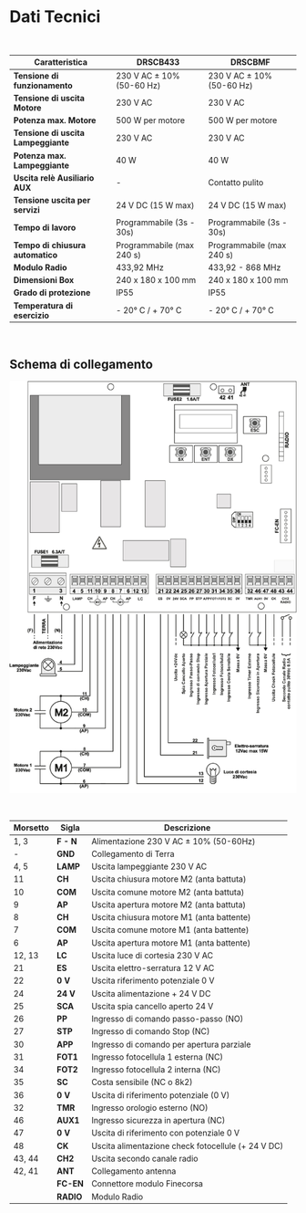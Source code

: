 # Dati Tecnici
<br>

| Caratteristica | DRSCB433 | DRSCBMF |
| --- | --- | --- |
| **Tensione di funzionamento** | 230 V AC ± 10% (50-60 Hz) | 230 V AC ± 10% (50-60 Hz) |
| **Tensione di uscita Motore** | 230 V AC | 230 V AC |
| **Potenza max. Motore** | 500 W per motore | 500 W per motore |
| **Tensione di uscita Lampeggiante** | 230 V AC | 230 V AC |
| **Potenza max. Lampeggiante** | 40 W | 40 W |
| **Uscita relè Ausiliario AUX** | - | Contatto pulito |
| **Tensione uscita per servizi** | 24 V DC (15 W max) | 24 V DC (15 W max) |
| **Tempo di lavoro** | Programmabile (3s - 30s) | Programmabile (3s - 30s) |
| **Tempo di chiusura automatico** | Programmabile (max 240 s) | Programmabile (max 240 s) |
| **Modulo Radio** | 433,92 MHz | 433,92 - 868 MHz |
| **Dimensioni Box** | 240 x 180 x 100 mm | 240 x 180 x 100 mm |
| **Grado di protezione** | IP55 | IP55 |
| **Temperatura di esercizio** | - 20° C / + 70° C | - 20° C / + 70° C |

<br>

## Schema di collegamento

![alt Collegamento](assets/wiring.png "Collegamento")

<br>

| Morsetto | Sigla | Descrizione |
| --- | --- | --- |
| 1, 3 | **F - N** | Alimentazione 230 V AC ± 10% (50-60Hz) |
| - | **GND** | Collegamento di Terra |
| 4, 5 | **LAMP** | Uscita lampeggiante 230 V AC |
| 11 | **CH** | Uscita chiusura motore M2 (anta battuta) |
| 10 | **COM** | Uscita comune motore M2 (anta battuta) |
| 9 | **AP** | Uscita apertura motore M2 (anta battuta) |
| 8 | **CH** | Uscita chiusura motore M1 (anta battente) |
| 7 | **COM** | Uscita comune motore M1 (anta battente) |
| 6 | **AP** | Uscita apertura motore M1 (anta battente) |
| 12, 13 | **LC** | Uscita luce di cortesia 230 V AC |
| 21 | **ES** | Uscita elettro-serratura 12 V AC |
| 22 | **0 V** | Uscita riferimento potenziale 0 V |
| 24 | **24 V** | Uscita alimentazione + 24 V DC |
| 25 | **SCA** | Uscita spia cancello aperto 24 V |
| 26 | **PP** | Ingresso di comando passo-passo (NO) |
| 27 | **STP** | Ingresso di comando Stop (NC) |
| 30 | **APP** | Ingresso di comando per apertura parziale |
| 31 | **FOT1** | Ingresso fotocellula 1 esterna (NC) |
| 34 | **FOT2** | Ingresso fotocellula 2 interna (NC) |
| 35 | **SC** | Costa sensibile (NC o 8k2) |
| 36 | **0 V** | Uscita di riferimento potenziale (0 V) |
| 32 | **TMR** | Ingresso orologio esterno (NO) |
| 46 | **AUX1** | Ingresso sicurezza in apertura (NC) |
| 47 | **0 V** | Uscita di riferimento con potenziale 0 V |
| 48 | **CK** | Uscita alimentazione check fotocellule (+ 24 V DC) |
| 43, 44 | **CH2** | Uscita secondo canale radio |
| 42, 41 | **ANT** | Collegamento antenna |
|  | **FC-EN** | Connettore modulo Finecorsa |
|  | **RADIO** | Modulo Radio |

<br>
